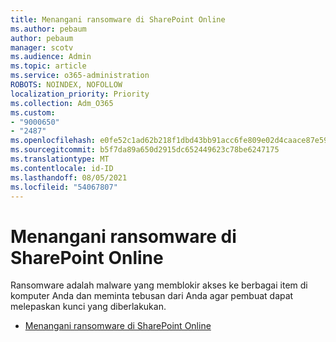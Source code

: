 ```yaml
---
title: Menangani ransomware di SharePoint Online
ms.author: pebaum
author: pebaum
manager: scotv
ms.audience: Admin
ms.topic: article
ms.service: o365-administration
ROBOTS: NOINDEX, NOFOLLOW
localization_priority: Priority
ms.collection: Adm_O365
ms.custom:
- "9000650"
- "2487"
ms.openlocfilehash: e0fe52c1ad62b218f1dbd43bb91acc6fe809e02d4caace87e59229b9fc9ec70c
ms.sourcegitcommit: b5f7da89a650d2915dc652449623c78be6247175
ms.translationtype: MT
ms.contentlocale: id-ID
ms.lasthandoff: 08/05/2021
ms.locfileid: "54067807"
---
```

# <a name="handling-ransomware-in-sharepoint-online"></a>Menangani ransomware di SharePoint Online

Ransomware adalah malware yang memblokir akses ke berbagai item di komputer Anda dan meminta tebusan dari Anda agar pembuat dapat melepaskan kunci yang diberlakukan.
- [Menangani ransomware di SharePoint Online](https://docs.microsoft.com/sharepoint/troubleshoot/security/handling-ransomware-in-sharepoint-online)
